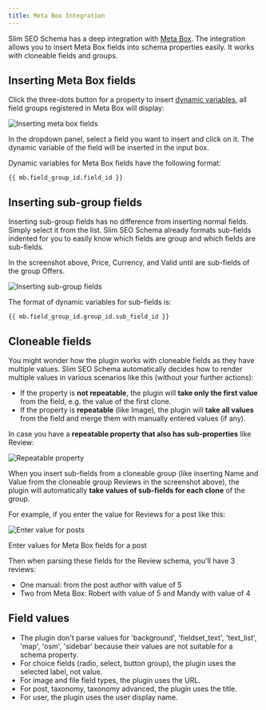```yaml
---
title: Meta Box Integration
---
```


Slim SEO Schema has a deep integration with [Meta Box](https://metabox.io). The integration allows you to insert Meta Box fields into schema properties easily. It works with cloneable fields and groups.

## Inserting Meta Box fields

Click the three-dots button for a property to insert [dynamic variables](/slim-seo-schema/dynamic-variables/), all field groups registered in Meta Box will display:

![Inserting meta box fields](https://i.imgur.com/i6NepXU.png)

In the dropdown panel, select a field you want to insert and click on it. The dynamic variable of the field will be inserted in the input box.

Dynamic variables for Meta Box fields have the following format:

```
{{ mb.field_group_id.field_id }}
```

## Inserting sub-group fields

Inserting sub-group fields has no difference from inserting normal fields. Simply select it from the list. Slim SEO Schema already formats sub-fields indented for you to easily know which fields are group and which fields are sub-fields.

In the screenshot above, Price, Currency, and Valid until are sub-fields of the group Offers.

![Inserting sub-group fields](https://i.imgur.com/0dVI84m.png)

The format of dynamic variables for sub-fields is:

```
{{ mb.field_group_id.group_id.sub_field_id }}
```

## Cloneable fields

You might wonder how the plugin works with cloneable fields as they have multiple values. Slim SEO Schema automatically decides how to render multiple values in various scenarios like this (without your further actions):

- If the property is **not repeatable**, the plugin will **take only the first value** from the field, e.g. the value of the first clone.
- If the property is **repeatable** (like Image), the plugin will **take all values** from the field and merge them with manually entered values (if any).

In case you have a **repeatable property that also has sub-properties** like Review:

![Repeatable property](https://i.imgur.com/Tvbn8pw.png)

When you insert sub-fields from a cloneable group (like inserting Name and Value from the cloneable group Reviews in the screenshot above), the plugin will automatically **take values of sub-fields for each clone** of the group.

For example, if you enter the value for Reviews for a post like this:

![Enter value for posts](https://i.imgur.com/pIrrMAG.png)

Enter values for Meta Box fields for a post

Then when parsing these fields for the Review schema, you'll have 3 reviews:

- One manual: from the post author with value of 5
- Two from Meta Box: Robert with value of 5 and Mandy with value of 4

## Field values

- The plugin don't parse values for 'background', 'fieldset_text', 'text_list', 'map', 'osm', 'sidebar' because their values are not suitable for a schema property.
- For choice fields (radio, select, button group), the plugin uses the selected label, not value.
- For image and file field types, the plugin uses the URL.
- For post, taxonomy, taxonomy advanced, the plugin uses the title.
- For user, the plugin uses the user display name.
